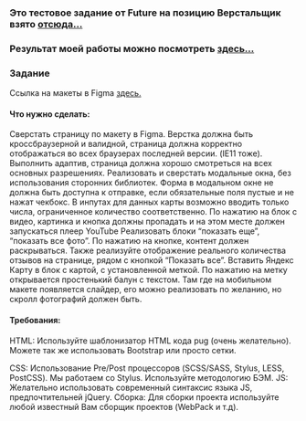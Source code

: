 
### Это тестовое задание от Future на позицию Верстальщик взято [отсюда...](https://github.com/fugr-ru/frontend-html-3)

### Результат моей работы можно посмотреть [здесь...](http://rinat-future-layout-test.surge.sh)

### Задание
Ссылка на макеты в Figma [здесь.](https://www.figma.com/file/fMyOAiBkWJ4LtAacwdmIyB/testTask?node-id=0%3A1) 

#### Что нужно сделать:

Сверстать страницу по макету в Figma. Верстка должна быть кроссбраузерной и валидной, страница должна корректно отображаться во всех браузерах последней версии. (IE11 тоже).
Выполнить адаптив, страница должна хорошо смотреться на всех основных разрешениях.
Реализовать и сверстать модальные окна, без использования сторонних библиотек. Форма в модальном окне не должна быть доступна к отправке, если обязательные поля пустые и не нажат чекбокс. В инпутах для данных карты возможно вводить только числа, ограниченное количество соответственно.
По нажатию на блок с видео, картинка и кнопка должны пропадать и на этом месте должен запускаться плеер YouTube
Реализовать блоки “показать еще”, “показать все фото”. По нажатию на кнопке, контент должен раскрываться. Также реализуйте отображение реального количества отзывов на странице, рядом с кнопкой “Показать все”.
Вставить Яндекс Карту в блок с картой, с установленной меткой. По нажатию на метку открывается простенький балун с текстом.
Там где на мобильном макете появляется слайдер, его можно реализовать по желанию, но скролл фотографий должен быть.


#### Требования:

HTML: Используйте шаблонизатор HTML кода pug (очень желательно). Можете так же использовать Bootstrap или просто сетки.

CSS: Использование Pre/Post процессоров (SCSS/SASS, Stylus, LESS, PostCSS). Мы работаем со Stylus. Используйте методологию БЭМ. JS: Желательно использовать современный синтаксис языка JS, предпочтительней jQuery. Сборка: Для сборки проекта используйте любой известный Вам сборщик проектов (WebPack и т.д).